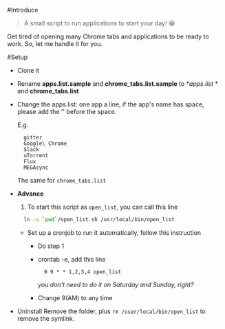 #Introduce

> A small script to run applications to start your day! :grin:

Get tired of opening many Chrome tabs and applications to be ready to work.
So, let me handle it for you.

#Setup

- Clone it

- Rename **apps.list.sample** and **chrome_tabs.list.sample** to **apps.list* * and **chrome_tabs.list**

- Change the apps.list: one app a line, if the app's name has space, please add the '\' before the space.

  E.g.

  ```
    gitter
    Google\ Chrome
    Slack
    uTorrent
    Flux
    MEGAsync
  ```

  The same for `chrome_tabs.list`

- **Advance**
  1. To start this script as `open_list`, you can call this line
    ```bash
      ln -s `pwd`/open_list.sh /usr/local/bin/open_list
    ```
  - Set up a cronjob to run it automatically, follow this instruction
    - Do step 1
    - crontab -e, add this line
      ```
        0 9 * * 1,2,3,4 open_list
      ```

      *you don't need to do it on Saturday and Sunday, right?*
    -  Change 9(AM) to any time

- Uninstall
  Remove the folder, plus `rm /user/local/bin/open_list` to remove the symlink.
